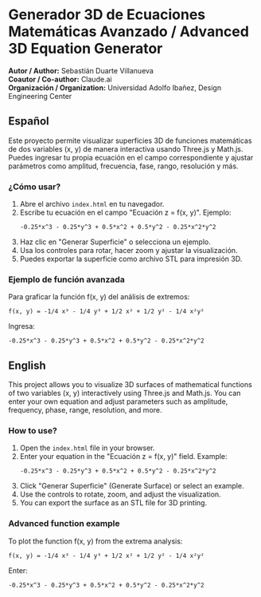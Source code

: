 # Generador 3D de Ecuaciones Matemáticas Avanzado / Advanced 3D Equation Generator

**Autor / Author:** Sebastián Duarte Villanueva  
**Coautor / Co-author:** Claude.ai  
**Organización / Organization:** Universidad Adolfo Ibañez, Design Engineering Center

## Español

Este proyecto permite visualizar superficies 3D de funciones matemáticas de dos variables (x, y) de manera interactiva usando Three.js y Math.js. Puedes ingresar tu propia ecuación en el campo correspondiente y ajustar parámetros como amplitud, frecuencia, fase, rango, resolución y más.

### ¿Cómo usar?
1. Abre el archivo `index.html` en tu navegador.
2. Escribe tu ecuación en el campo "Ecuación z = f(x, y)". Ejemplo:
   ```
   -0.25*x^3 - 0.25*y^3 + 0.5*x^2 + 0.5*y^2 - 0.25*x^2*y^2
   ```
3. Haz clic en "Generar Superficie" o selecciona un ejemplo.
4. Usa los controles para rotar, hacer zoom y ajustar la visualización.
5. Puedes exportar la superficie como archivo STL para impresión 3D.

### Ejemplo de función avanzada
Para graficar la función f(x, y) del análisis de extremos:
```
f(x, y) = -1/4 x³ - 1/4 y³ + 1/2 x² + 1/2 y² - 1/4 x²y²
```
Ingresa:
```
-0.25*x^3 - 0.25*y^3 + 0.5*x^2 + 0.5*y^2 - 0.25*x^2*y^2
```

## English

This project allows you to visualize 3D surfaces of mathematical functions of two variables (x, y) interactively using Three.js and Math.js. You can enter your own equation and adjust parameters such as amplitude, frequency, phase, range, resolution, and more.

### How to use?
1. Open the `index.html` file in your browser.
2. Enter your equation in the "Ecuación z = f(x, y)" field. Example:
   ```
   -0.25*x^3 - 0.25*y^3 + 0.5*x^2 + 0.5*y^2 - 0.25*x^2*y^2
   ```
3. Click "Generar Superficie" (Generate Surface) or select an example.
4. Use the controls to rotate, zoom, and adjust the visualization.
5. You can export the surface as an STL file for 3D printing.

### Advanced function example
To plot the function f(x, y) from the extrema analysis:
```
f(x, y) = -1/4 x³ - 1/4 y³ + 1/2 x² + 1/2 y² - 1/4 x²y²
```
Enter:
```
-0.25*x^3 - 0.25*y^3 + 0.5*x^2 + 0.5*y^2 - 0.25*x^2*y^2
``` 